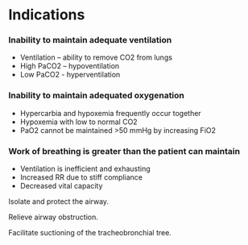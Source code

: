 # Indications

### Inability to maintain adequate ventilation

* Ventilation – ability to remove CO2 from lungs
* High PaCO2 – hypoventilation
* Low PaCO2 - hyperventilation

### Inability to maintain adequated oxygenation

* Hypercarbia and hypoxemia frequently occur together
* Hypoxemia with low to normal CO2
* PaO2 cannot be maintained >50 mmHg by increasing FiO2

### Work of breathing is greater than the patient can maintain

* Ventilation is inefficient and exhausting
* Increased RR due to stiff compliance
* Decreased vital capacity

Isolate and protect the airway.

Relieve airway obstruction.

Facilitate suctioning of the tracheobronchial tree.